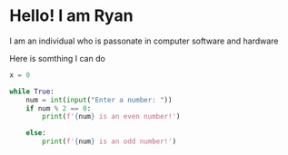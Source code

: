 # Hello! I am Ryan
I am an individual who is passonate in computer software and hardware 

Here is somthing I can do

```py
x = 0

while True:
    num = int(input("Enter a number: "))
    if num % 2 == 0:
        print(f'{num} is an even number!')

    else:
        print(f'{num} is an odd number!')
```
